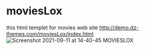 # moviesLox
this html templet for movies web site
http://demo.dz-themes.com/moviesLox/index.html
![Screenshot 2021-09-11 at 14-40-45 MOVIESLOX](https://user-images.githubusercontent.com/20362596/132949955-316179e8-42d5-4bc2-a248-8d0cdd984435.png)

